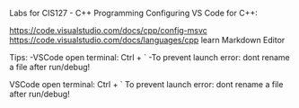 Labs for CIS127 - C++ Programming
Configuring VS Code for C++:

https://code.visualstudio.com/docs/cpp/config-msvc
https://code.visualstudio.com/docs/languages/cpp
learn Markdown Editor

Tips:
-VSCode open terminal: Ctrl + ` -To prevent launch error: dont rename a file after run/debug!

VSCode open terminal: Ctrl + `
To prevent launch error: dont rename a file after run/debug!